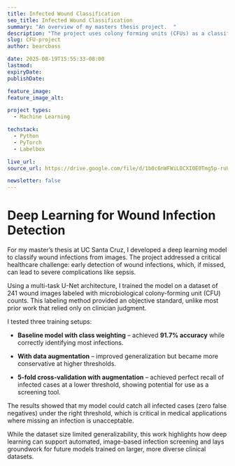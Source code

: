 ```yaml
---
title: Infected Wound Classification
seo_title: Infected Wound Classification
summary: "An overview of my masters thesis project.  "
description: "The project uses colony forming units (CFUs) as a classification metric for infection, leveraging computer vision and deep learning to analyze wound images."
slug: CFU-project
author: bearcbass

date: 2025-08-19T15:55:33-08:00
lastmod: 
expiryDate: 
publishDate: 

feature_image: 
feature_image_alt:

project types:
  - Machine Learning

techstack:
  - Python
  - PyTorch
  - Labelbox

live_url: 
source_url: https://drive.google.com/file/d/1b0c6nWFWiL0CXI0E0Tmg5p-ruU00a59q/view?usp=sharing

newsletter: false
---
```


# Deep Learning for Wound Infection Detection

For my master’s thesis at UC Santa Cruz, I developed a deep learning model to classify wound infections from images. The project addressed a critical healthcare challenge: early detection of wound infections, which, if missed, can lead to severe complications like sepsis.

Using a multi-task U-Net architecture, I trained the model on a dataset of 241 wound images labeled with microbiological colony-forming unit (CFU) counts. This labeling method provided an objective standard, unlike most prior work that relied only on clinician judgment.

I tested three training setups:

- **Baseline model with class weighting** – achieved **91.7% accuracy** while correctly identifying most infections.

- **With data augmentation** – improved generalization but became more conservative at higher thresholds.

- **5-fold cross-validation with augmentation** – achieved perfect recall of infected cases at a lower threshold, showing potential for use as a screening tool.

The results showed that my model could catch all infected cases (zero false negatives) under the right threshold, which is critical in medical applications where missing an infection is unacceptable.

While the dataset size limited generalizability, this work highlights how deep learning can support automated, image-based infection screening and lays groundwork for future models trained on larger, more diverse clinical datasets.





